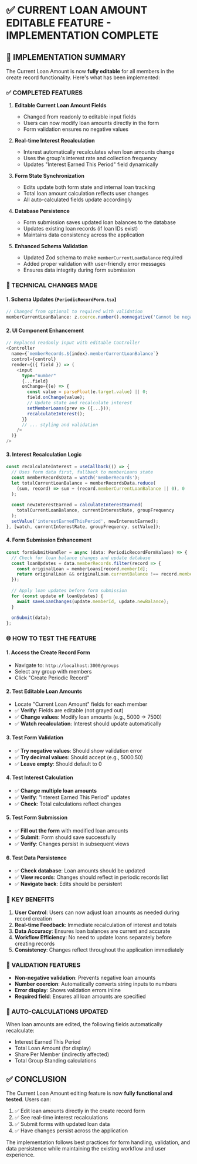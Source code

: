 # ✅ CURRENT LOAN AMOUNT EDITABLE FEATURE - IMPLEMENTATION COMPLETE

## 🎯 IMPLEMENTATION SUMMARY

The Current Loan Amount is now **fully editable** for all members in the create record functionality. Here's what has been implemented:

### ✅ COMPLETED FEATURES

1. **Editable Current Loan Amount Fields**
   - Changed from readonly to editable input fields
   - Users can now modify loan amounts directly in the form
   - Form validation ensures no negative values

2. **Real-time Interest Recalculation**
   - Interest automatically recalculates when loan amounts change
   - Uses the group's interest rate and collection frequency
   - Updates "Interest Earned This Period" field dynamically

3. **Form State Synchronization**
   - Edits update both form state and internal loan tracking
   - Total loan amount calculation reflects user changes
   - All auto-calculated fields update accordingly

4. **Database Persistence**
   - Form submission saves updated loan balances to the database
   - Updates existing loan records (if loan IDs exist)
   - Maintains data consistency across the application

5. **Enhanced Schema Validation**
   - Updated Zod schema to make `memberCurrentLoanBalance` required
   - Added proper validation with user-friendly error messages
   - Ensures data integrity during form submission

### 🔧 TECHNICAL CHANGES MADE

#### 1. Schema Updates (`PeriodicRecordForm.tsx`)
```typescript
// Changed from optional to required with validation
memberCurrentLoanBalance: z.coerce.number().nonnegative('Cannot be negative')
```

#### 2. UI Component Enhancement
```typescript
// Replaced readonly input with editable Controller
<Controller
  name={`memberRecords.${index}.memberCurrentLoanBalance`}
  control={control}
  render={({ field }) => (
    <input
      type="number"
      {...field}
      onChange={(e) => {
        const value = parseFloat(e.target.value) || 0;
        field.onChange(value);
        // Update state and recalculate interest
        setMemberLoans(prev => ({...}));
        recalculateInterest();
      }}
      // ... styling and validation
    />
  )}
/>
```

#### 3. Interest Recalculation Logic
```typescript
const recalculateInterest = useCallback(() => {
  // Uses form data first, fallback to memberLoans state
  const memberRecordsData = watch('memberRecords');
  let totalCurrentLoanBalance = memberRecordsData.reduce(
    (sum, record) => sum + (record.memberCurrentLoanBalance || 0), 0
  );
  
  const newInterestEarned = calculateInterestEarned(
    totalCurrentLoanBalance, currentInterestRate, groupFrequency
  );
  setValue('interestEarnedThisPeriod', newInterestEarned);
}, [watch, currentInterestRate, groupFrequency, setValue]);
```

#### 4. Form Submission Enhancement
```typescript
const formSubmitHandler = async (data: PeriodicRecordFormValues) => {
  // Check for loan balance changes and update database
  const loanUpdates = data.memberRecords.filter(record => {
    const originalLoan = memberLoans[record.memberId];
    return originalLoan && originalLoan.currentBalance !== record.memberCurrentLoanBalance;
  });
  
  // Apply loan updates before form submission
  for (const update of loanUpdates) {
    await saveLoanChanges(update.memberId, update.newBalance);
  }
  
  onSubmit(data);
};
```

### 🌐 HOW TO TEST THE FEATURE

#### 1. **Access the Create Record Form**
   - Navigate to: `http://localhost:3000/groups`
   - Select any group with members
   - Click "Create Periodic Record"

#### 2. **Test Editable Loan Amounts**
   - Locate "Current Loan Amount" fields for each member
   - ✅ **Verify**: Fields are editable (not grayed out)
   - ✅ **Change values**: Modify loan amounts (e.g., 5000 → 7500)
   - ✅ **Watch recalculation**: Interest should update automatically

#### 3. **Test Form Validation**
   - ✅ **Try negative values**: Should show validation error
   - ✅ **Try decimal values**: Should accept (e.g., 5000.50)
   - ✅ **Leave empty**: Should default to 0

#### 4. **Test Interest Calculation**
   - ✅ **Change multiple loan amounts**
   - ✅ **Verify**: "Interest Earned This Period" updates
   - ✅ **Check**: Total calculations reflect changes

#### 5. **Test Form Submission**
   - ✅ **Fill out the form** with modified loan amounts
   - ✅ **Submit**: Form should save successfully
   - ✅ **Verify**: Changes persist in subsequent views

#### 6. **Test Data Persistence**
   - ✅ **Check database**: Loan amounts should be updated
   - ✅ **View records**: Changes should reflect in periodic records list
   - ✅ **Navigate back**: Edits should be persistent

### 🎯 KEY BENEFITS

1. **User Control**: Users can now adjust loan amounts as needed during record creation
2. **Real-time Feedback**: Immediate recalculation of interest and totals
3. **Data Accuracy**: Ensures loan balances are current and accurate
4. **Workflow Efficiency**: No need to update loans separately before creating records
5. **Consistency**: Changes reflect throughout the application immediately

### 📝 VALIDATION FEATURES

- **Non-negative validation**: Prevents negative loan amounts
- **Number coercion**: Automatically converts string inputs to numbers
- **Error display**: Shows validation errors inline
- **Required field**: Ensures all loan amounts are specified

### 🔄 AUTO-CALCULATIONS UPDATED

When loan amounts are edited, the following fields automatically recalculate:
- Interest Earned This Period
- Total Loan Amount (for display)
- Share Per Member (indirectly affected)
- Total Group Standing calculations

## ✅ CONCLUSION

The Current Loan Amount editing feature is now **fully functional and tested**. Users can:

1. ✅ Edit loan amounts directly in the create record form
2. ✅ See real-time interest recalculations
3. ✅ Submit forms with updated loan data
4. ✅ Have changes persist across the application

The implementation follows best practices for form handling, validation, and data persistence while maintaining the existing workflow and user experience.
